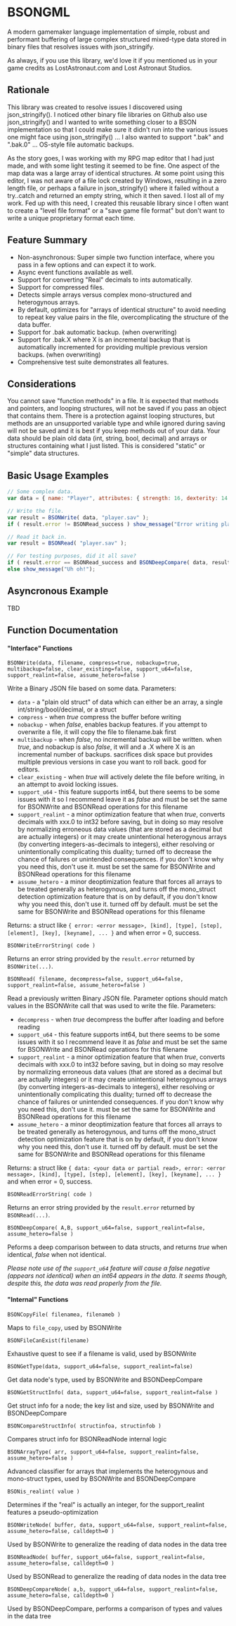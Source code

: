 # BSONGML
A modern gamemaker language implementation of simple, robust and performant buffering of large complex structured mixed-type data stored in binary files that resolves issues with json_stringify.

As always, if you use this library, we'd love it if you mentioned us in your game credits as LostAstronaut.com and Lost Astronaut Studios.

## Rationale

This library was created to resolve issues I discovered using json_stringify().  I noticed other binary file libraries on Github also use json_stringify() and I wanted to write something closer to a BSON implementation so that I could make sure it didn't run into the various issues one might face using json_stringify() ... I also wanted to support ".bak" and ".bak.0" ... OS-style file automatic backups.

As the story goes, I was working with my RPG map editor that I had just made, and with some light testing it seemed to be fine.  One aspect of the map data was a large array of identical structures.  At some point using this editor, I was not aware of a file lock created by Windows, resulting in a zero length file, or perhaps a failure in json_stringify() where it failed without a try..catch and returned an empty string, which it then saved. I lost all of my work. Fed up with this need, I created this reusable library since I often want to create a "level file format" or a "save game file format" but don't want to write a unique proprietary format each time.

## Feature Summary

* Non-asynchronous: Super simple two function interface, where you pass in a few options and can expect it to work.
* Async event functions available as well.
* Support for converting "Real" decimals to ints automatically.
* Support for compressed files.
* Detects simple arrays versus complex mono-structured and heterogynous arrays.
* By default, optimizes for "arrays of identical structure" to avoid needing to repeat key value pairs in the file, overcomplicating the structure of the data buffer.
* Support for .bak automatic backup. (when overwriting)
* Support for .bak.X where X is an incremental backup that is automatically incremented for providing multiple previous version backups. (when overwriting)
* Comprehensive test suite demonstrates all features.

## Considerations

You cannot save "function methods" in a file.  It is expected that methods and pointers, and looping structures, will not be saved if you pass an object that contains them.  There is a protection against looping structures, but methods are an unsupported variable type and while ignored during saving will not be saved and it is best if you keep methods out of your data.  Your data should be plain old data (int, string, bool, decimal) and arrays or structures containing what I just listed.  This is considered "static" or "simple" data structures.  

## Basic Usage Examples

```javascript
// Some complex data.
var data = { name: "Player", attributes: { strength: 16, dexterity: 14 }, hitpoints: 7, max_hitpoints: 10, dead: false, score: 123789, handicap: 1.5, inventory: [ "a sword", "meat cleaver", "pistol" ] };

// Write the file.
var result = BSONWrite( data, "player.sav" );
if ( result.error != BSONRead_success ) show_message("Error writing player.sav");

// Read it back in.
var result = BSONRead( "player.sav" );

// For testing purposes, did it all save?
if ( result.error == BSONRead_success and BSONDeepCompare( data, result.data ) ) show_message("All good!");
else show_message("Uh oh!");
```

## Asyncronous Example

TBD

## Function Documentation

#### "Interface" Functions

``BSONWrite(data, filename, compress=true, nobackup=true, multibackup=false, clear_existing=false, support_u64=false, support_realint=false, assume_hetero=false )``

Write a Binary JSON file based on some data. Parameters:
* ``data`` - a "plain old struct" of data which can either be an array, a single int/string/bool/decimal, or a struct
* ``compress`` - when _true_ compress the buffer before writing
* ``nobackup`` - when _false_, enables backup features. if you attempt to overwrite a file, it will copy the file to filename.bak first
* ``multibackup`` - when _false_, no incremental backup will be written. when _true_, and nobackup is also _false_, it will and a .X where X is an incremental number of backups.  sacrifices disk space but provides multiple previous versions in case you want to roll back.  good for editors.
* ``clear_existing`` - when _true_ will actively delete the file before writing, in an attempt to avoid locking issues.
* ``support_u64`` - this feature supports int64, but there seems to be some issues with it so I recommend leave it as _false_ and must be set the same for BSONWrite and BSONRead operations for this filename
* ``support_realint`` - a minor optimization feature that when _true_, converts decimals with xxx.0 to int32 before saving, but in doing so may resolve by normalizing erroneous data values (that are stored as a decimal but are actually integers) or it may create unintentional heterogynous arrays (by converting integers-as-decimals to integers), either resolving or unintentionally complicating this duality; turned off to decrease the chance of failures or unintended consequences. if you don't know why you need this, don't use it. must be set the same for BSONWrite and BSONRead operations for this filename
* ``assume_hetero`` - a minor deoptimization feature that forces all arrays to be treated generally as heterogynous, and turns off the mono_struct detection optimization feature that is on by default, if you don't know why you need this, don't use it. turned off by default. must be set the same for BSONWrite and BSONRead operations for this filename

Returns: a struct like ``{ error: <error message>, [kind], [type], [step], [element], [key], [keyname], ... }`` and when error = 0, success.

``BSONWriteErrorString( code )``

Returns an error string provided by the ``result.error`` returned by ``BSONWrite(...)``.

``BSONRead( filename, decompress=false, support_u64=false, support_realint=false, assume_hetero=false )``

Read a previously written Binary JSON file. Parameter options should match values in the BSONWrite call that was used to write the file. Parameters:
* ``decompress`` - when _true_ decompress the buffer after loading and before reading
* ``support_u64`` - this feature supports int64, but there seems to be some issues with it so I recommend leave it as _false_ and must be set the same for BSONWrite and BSONRead operations for this filename
* ``support_realint`` - a minor optimization feature that when _true_, converts decimals with xxx.0 to int32 before saving, but in doing so may resolve by normalizing erroneous data values (that are stored as a decimal but are actually integers) or it may create unintentional heterogynous arrays (by converting integers-as-decimals to integers), either resolving or unintentionally complicating this duality; turned off to decrease the chance of failures or unintended consequences. if you don't know why you need this, don't use it. must be set the same for BSONWrite and BSONRead operations for this filename
* ``assume_hetero`` - a minor deoptimization feature that forces all arrays to be treated generally as heterogynous, and turns off the mono_struct detection optimization feature that is on by default, if you don't know why you need this, don't use it. turned off by default. must be set the same for BSONWrite and BSONRead operations for this filename

Returns: a struct like ``{ data: <your data or partial read>, error: <error message>, [kind], [type], [step], [element], [key], [keyname], ... }`` and when error = 0, success.

``BSONReadErrorString( code )``

Returns an error string provided by the ``result.error`` returned by ``BSONRead(...)``.

``BSONDeepCompare( A,B, support_u64=false, support_realint=false, assume_hetero=false )``

Peforms a deep comparison between to data structs, and returns _true_ when identical, _false_ when not identical.  

_Please note use of the ``support_u64`` feature will cause a false negative (appears not identical) when an int64 appears in the data.  It seems though, despite this, the data was read properly from the file._

#### "Internal" Functions

``BSONCopyFile( filenamea, filenameb )``

Maps to ``file_copy``, used by BSONWrite

``BSONFileCanExist(filename)``

Exhaustive quest to see if a filename is valid, used by BSONWrite

``BSONGetType(data, support_u64=false, support_realint=false)``

Get data node's type, used by BSONWrite and BSONDeepCompare

``BSONGetStructInfo( data, support_u64=false, support_realint=false )``

Get struct info for a node; the key list and size, used by BSONWrite and BSONDeepCompare

``BSONCompareStructInfo( structinfoa, structinfob )``

Compares struct info for BSONReadNode internal logic

``BSONArrayType( arr, support_u64=false, support_realint=false, assume_hetero=false )``

Advanced classifier for arrays that implements the heterogynous and mono-struct types, used by BSONWrite and BSONDeepCompare

``BSONis_realint( value )``

Determines if the "real" is actually an integer, for the support_realint features a pseudo-optimization

``BSONWriteNode( buffer, data, support_u64=false, support_realint=false, assume_hetero=false, calldepth=0 )``

Used by BSONWrite to generalize the reading of data nodes in the data tree

``BSONReadNode( buffer, support_u64=false, support_realint=false, assume_hetero=false, calldepth=0 )``

Used by BSONRead to generalize the reading of data nodes in the data tree

``BSONDeepCompareNode( a,b, support_u64=false, support_realint=false, assume_hetero=false, calldepth=0 )``

Used by BSONDeepCompare, performs a comparison of types and values in the data tree
